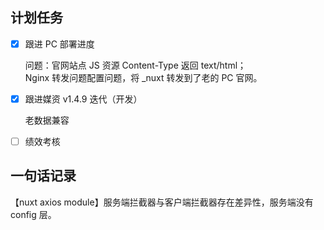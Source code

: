 ## 计划任务

- [x] 跟进 PC 部署进度

  问题：官网站点 JS 资源 Content-Type 返回 text/html；  
  Nginx 转发问题配置问题，将 \_nuxt 转发到了老的 PC 官网。

- [x] 跟进媒资 v1.4.9 迭代（开发）

  老数据兼容

- [ ] 绩效考核

## 一句话记录

【nuxt axios module】服务端拦截器与客户端拦截器存在差异性，服务端没有 config 层。
